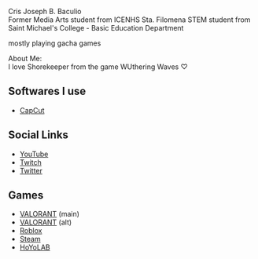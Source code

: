 Cris Joseph B. Baculio \
Former Media Arts student from ICENHS Sta. Filomena
STEM student from Saint Michael's College - Basic Education Department

mostly playing gacha games

About Me: \
I love Shorekeeper from the game WUthering Waves ♡

## Softwares I use
- [CapCut](https://www.capcut.com)

## Social Links
- [YouTube](https://www.youtube.com/channel/UClmV5np_xrpIs0By7jvm56Q)
- [Twitch](https://twitch.tv/kraftaffix)
- [Twitter](https://twitter.com/kraftaffix)

## Games
- [VALORANT](https://tracker.gg/valorant/profile/riot/TTV%20kraftaffix%234298/overview) (main)
- [VALORANT](https://tracker.gg/valorant/profile/riot/STK%20kadabar%235849/overview) (alt)
- [Roblox](https://www.roblox.com/users/446872763/profile)
- [Steam](https://steamcommunity.com/id/KraftAffix/)
- [HoYoLAB](https://www.hoyolab.com/accountCenter/postList?id=101293298)
